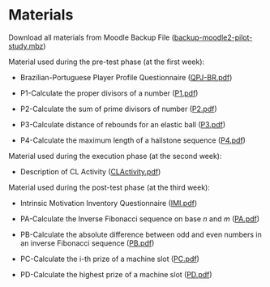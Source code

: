 Materials
=========

Download all materials from Moodle Backup File ([backup-moodle2-pilot-study.mbz](backup-moodle2-pilot-study.mbz))


Material used during the pre-test phase (at the first week):

-   Brazilian-Portuguese Player Profile Questionnaire ([QPJ-BR.pdf](QPJ-BR.pdf))

-   P1-Calculate the proper divisors of a number ([P1.pdf](P1.pdf))

-   P2-Calculate the sum of prime divisors of number ([P2.pdf](P2.pdf))

-   P3-Calculate distance of rebounds for an elastic ball ([P3.pdf](P3.pdf))

-   P4-Calculate the maximum length of a hailstone sequence ([P4.pdf](P4.pdf))


Material used during the execution phase (at the second week):

-   Description of CL Activity ([CLActivity.pdf](CLActivity.pdf))


Material used during the post-test phase (at the third week):

-   Intrinsic Motivation Inventory Questionnaire ([IMI.pdf](IMI.pdf))

-   PA-Calculate the Inverse Fibonacci sequence on base *n* and *m* ([PA.pdf](PA.pdf))

-   PB-Calculate the absolute difference between odd and even numbers in an inverse Fibonacci sequence ([PB.pdf](PB.pdf))

-   PC-Calculate the i-th prize of a machine slot ([PC.pdf](PC.pdf))

-   PD-Calculate the highest prize of a machine slot ([PD.pdf](PD.pdf))
